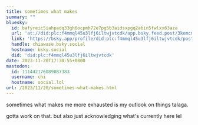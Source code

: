```yaml
---
title: sometimes what makes
summary: ""
bluesky:
  id: bafyreic5iahpadq33gh6ocpmh72e7pg5b3aidsxpgq2abin5fwlxx63aza
  url: 'at://did:plc:f4mmql45u3lfj6iltwjvtcdk/app.bsky.feed.post/3kemcmg2ypd2m'
  link: 'https://bsky.app/profile/did:plc:f4mmql45u3lfj6iltwjvtcdk/post/3kemcmg2ypd2m'
  handle: chiawase.bsky.social
  hostname: bsky.social
  did: 'did:plc:f4mmql45u3lfj6iltwjvtcdk'
date: 2023-11-20T17:30:55+0800
mastodon:
  id: 111442176089087383
  username: chi
  hostname: social.lol
url: /2023/11/20/sometimes-what-makes.html
---
```


sometimes what makes me more exhausted is my outlook on things talaga.

gotta work on that. but also just acknowledging what's currently here lel

